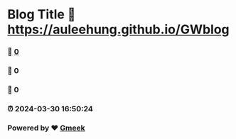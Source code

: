 # Blog Title :link: https://auleehung.github.io/GWblog 
### :page_facing_up: [0](https://auleehung.github.io/GWblog/tag.html) 
### :speech_balloon: 0 
### :hibiscus: 0 
### :alarm_clock: 2024-03-30 16:50:24 
### Powered by :heart: [Gmeek](https://github.com/Meekdai/Gmeek)
